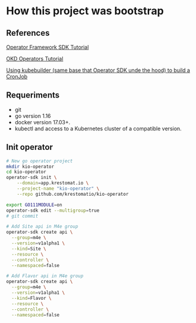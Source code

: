 # How this project was bootstrap
## References
[Operator Framework SDK Tutorial](https://v1-9-x.sdk.operatorframework.io/docs/building-operators/golang/tutorial/)

[OKD Operators Tutorial](https://docs.okd.io/latest/operators/operator_sdk/golang/osdk-golang-tutorial.html)

[Using kubebuilder (same base that Operator SDK unde the hood) to build a CronJob](https://book.kubebuilder.io/cronjob-tutorial/cronjob-tutorial.html)
## Requeriments
* git
* go version 1.16
* docker version 17.03+.
* kubectl and access to a Kubernetes cluster of a compatible version.

## Init operator
```bash
# New go operator project
mkdir kio-operator
cd kio-operator
operator-sdk init \
    --domain=app.krestomat.io \
    --project-name "kio-operator" \
    --repo github.com/krestomatio/kio-operator

export GO111MODULE=on
operator-sdk edit --multigroup=true
# git commit

# Add Site api in M4e group
operator-sdk create api \
  --group=m4e \
  --version=v1alpha1 \
  --kind=Site \
  --resource \
  --controller \
  --namespaced=false

# Add Flavor api in M4e group
operator-sdk create api \
  --group=m4e \
  --version=v1alpha1 \
  --kind=Flavor \
  --resource \
  --controller \
  --namespaced=false
```
